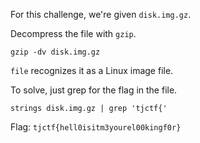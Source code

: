 For this challenge, we're given `disk.img.gz`.

Decompress the file with `gzip`.

```
gzip -dv disk.img.gz
```

`file` recognizes it as a Linux image file.

To solve, just grep for the flag in the file.

```
strings disk.img.gz | grep 'tjctf{'
```

Flag: `tjctf{hell0isitm3yourel00kingf0r}`
